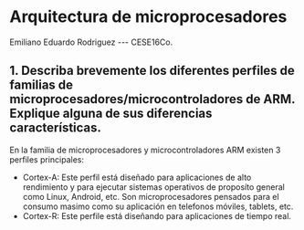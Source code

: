 # Arquitectura de microprocesadores

Emiliano Eduardo Rodriguez --- CESE16Co.

## 1. Describa brevemente los diferentes perfiles de familias de microprocesadores/microcontroladores de ARM. Explique alguna de sus diferencias características.

En la familia de microprocesadores y microcontroladores ARM existen 3 perfiles principales:

* Cortex-A: Este perfil está diseñado para aplicaciones de alto rendimiento y para ejecutar sistemas operativos de proposíto general como Linux, Android, etc. Son microprocesadores pensados para el consumo masimo como su aplicación en telefonos móviles, tablets, etc.
* Cortex-R: Este perfile está diseñando para aplicaciones de tiempo real.